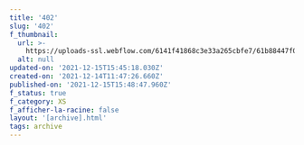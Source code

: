 ```yaml
---
title: '402'
slug: '402'
f_thumbnail:
  url: >-
    https://uploads-ssl.webflow.com/6141f41868c3e33a265cbfe7/61b88447f09e3a1a6957bfed_402.jpg
  alt: null
updated-on: '2021-12-15T15:45:18.030Z'
created-on: '2021-12-14T11:47:26.660Z'
published-on: '2021-12-15T15:48:47.960Z'
f_status: true
f_category: XS
f_afficher-la-racine: false
layout: '[archive].html'
tags: archive
---
```



